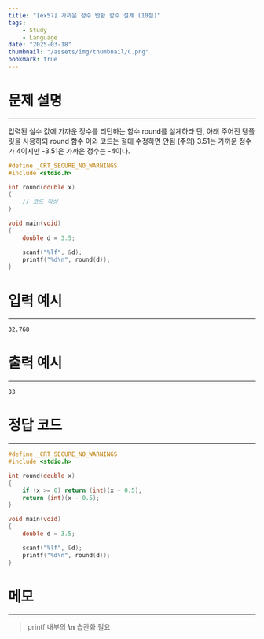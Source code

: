 ```yaml
---
title: "[ex57] 가까운 정수 반환 함수 설계 (10점)"
tags:
    - Study
    - Language
date: "2025-03-18"
thumbnail: "/assets/img/thumbnail/C.png"
bookmark: true
---
```

# 문제 설명
---
입력된 실수 값에 가까운 정수를 리턴하는 함수 round를 설계하라
단, 아래 주어진 템플릿을 사용하되 round 함수 이외 코드는 절대 수정하면 안됨
(주의) 3.51는 가까운 정수가 4이지만 -3.51은 가까운 정수는 -4이다.

```c
#define _CRT_SECURE_NO_WARNINGS
#include <stdio.h>

int round(double x)
{
    // 코드 작성
}

void main(void)
{
    double d = 3.5;

    scanf("%lf", &d);
    printf("%d\n", round(d));
}
```

# 입력 예시
---

```
32.768
```

# 출력 예시
---

```
33
```

# 정답 코드
---

```c
#define _CRT_SECURE_NO_WARNINGS
#include <stdio.h>

int round(double x)
{
	if (x >= 0) return (int)(x + 0.5);
	return (int)(x - 0.5);
}

void main(void)
{
	double d = 3.5;

	scanf("%lf", &d);
	printf("%d\n", round(d));
}
```

# 메모
---
> printf 내부의 **\n** 습관화 필요
